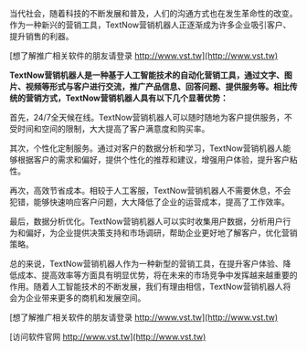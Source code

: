 当代社会，随着科技的不断发展和普及，人们的沟通方式也在发生革命性的改变。作为一种新兴的营销工具，TextNow营销机器人正逐渐成为许多企业吸引客户、提升销售的利器。

[想了解推广相关软件的朋友请登录 http://www.vst.tw](http://www.vst.tw)

**TextNow营销机器人是一种基于人工智能技术的自动化营销工具，通过文字、图片、视频等形式与客户进行交流，推广产品信息、回答问题、提供服务等。相比传统的营销方式，TextNow营销机器人具有以下几个显著优势：**

首先，24/7全天候在线。TextNow营销机器人可以随时随地为客户提供服务，不受时间和空间的限制，大大提高了客户满意度和购买率。

其次，个性化定制服务。通过对客户的数据分析和学习，TextNow营销机器人能够根据客户的需求和偏好，提供个性化的推荐和建议，增强用户体验，提升客户粘性。

再次，高效节省成本。相较于人工客服，TextNow营销机器人不需要休息，不会犯错，能够快速响应客户问题，大大降低了企业的运营成本，提高了工作效率。

最后，数据分析优化。TextNow营销机器人可以实时收集用户数据，分析用户行为和偏好，为企业提供决策支持和市场调研，帮助企业更好地了解客户，优化营销策略。

总的来说，TextNow营销机器人作为一种新型的营销工具，在提升客户体验、降低成本、提高效率等方面具有明显优势，将在未来的市场竞争中发挥越来越重要的作用。随着人工智能技术的不断发展，我们有理由相信，TextNow营销机器人将会为企业带来更多的商机和发展空间。

[想了解推广相关软件的朋友请登录 http://www.vst.tw](http://www.vst.tw)


[访问软件官网 http://www.vst.tw](http://www.vst.tw)
